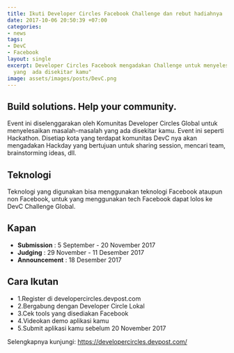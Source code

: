 ```yaml
---
title: Ikuti Developer Circles Facebook Challenge dan rebut hadiahnya
date: 2017-10-06 20:50:39 +07:00
categories:
- news
tags:
- DevC
- Facebook
layout: single
excerpt: Developer Circles Facebook mengadakan Challenge untuk menyelesaikan masalah-masalah
  yang  ada disekitar kamu"
image: assets/images/posts/DevC.png
---
```


## **Build solutions. Help your community.**

Event ini diselenggarakan oleh Komunitas Developer Circles Global untuk menyelesaikan masalah-masalah yang ada disekitar kamu. Event ini seperti Hackathon. Disetiap kota yang terdapat komunitas DevC nya akan mengadakan Hackday yang bertujuan untuk sharing session, mencari team, brainstorming ideas, dll.

## **Teknologi**

Teknologi yang digunakan bisa menggunakan teknologi Facebook ataupun non Facebook, untuk yang menggunakan tech Facebook dapat lolos ke DevC Challenge Global. 

## **Kapan**
* **Submission** : 5 September - 20 November 2017
* **Judging** : 29 November - 11 Desember 2017
* **Announcement** : 18 Desember 2017

## **Cara Ikutan**
* 1.Register di developercircles.devpost.com
* 2.Bergabung dengan Developer Circle Lokal
* 3.Cek tools yang disediakan Facebook
* 4.Videokan demo aplikasi kamu
* 5.Submit aplikasi kamu sebelum 20 November 2017

Selengkapnya kunjungi: https://developercircles.devpost.com/